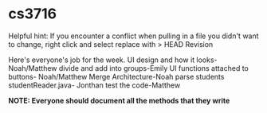 cs3716
======
Helpful hint:
  If you encounter a conflict when pulling in a file you didn't want to change, right click and select replace with > HEAD Revision
  
Here's everyone's job for the week.
UI design and how it looks- Noah/Matthew
divide and add into groups-Emily
UI functions attached to buttons- Noah/Matthew
Merge Architecture-Noah
parse students studentReader.java- Jonthan
test the code-Matthew

**NOTE: Everyone should document all the methods that they write**
